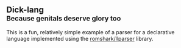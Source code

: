 <h2>
  <span>Dick-lang</span>
  <br>
  <sub>Because genitals deserve glory too</sub>
</h2>

This is a fun, relatively simple example of a parser for a declarative language
implemented using the [romshark/llparser](github.com/romshark/llparser) library.
